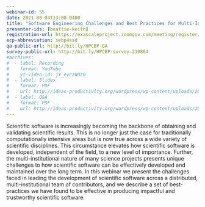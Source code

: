 ```yaml
---
webinar-id: 55
date: 2021-08-04T13:00-0400
title: "Software Engineering Challenges and Best Practices for Multi-Institutional Scientific Software Development"
presenter-ids: [beattie-keith]
registration-url: https://exascaleproject.zoomgov.com/meeting/register/vJIsc-mgpj8vHwmuiHXX7Yo0NEy4_AhfmJk
ecp-abbreviation: sebp4ssd
qa-public-url: http://bit.ly/HPCBP-QA
survey-public-url: http://bit.ly/HPCBP-survey-210804
#archives:
#  - label: Recording
#    format: YouTube
#    yt-video-id: jY_evczWUz0
#  - label: Slides
#    format: PDF
#    url: http://ideas-productivity.org/wordpress/wp-content/uploads/2021/07/hpcbp054-miningdevdata.pdf
#  - label: Q&A
#    format: PDF
#    url: http://ideas-productivity.org/wordpress/wp-content/uploads/2020/07/webinar043-spack-qa.pdf
---
```

Scientific software is increasingly becoming the backbone of obtaining and validating scientific results. This is no longer just the case for traditionally computationally intensive areas but is now true across a wide variety of scientific disciplines. This circumstance elevates how scientific software is developed, independent of the field, to a new level of importance. Further, the multi-institutional nature of many science projects presents unique challenges to how scientific software can be effectively developed and maintained over the long term.  In this webinar we present the challenges faced in leading the development of scientific software across a distributed, multi-institutional team of contributors, and we describe a set of best-practices we have found to be effective in producing impactful and trustworthy scientific software.
